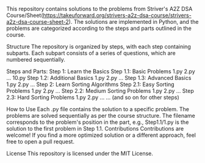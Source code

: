 This repository contains solutions to the problems from Striver's A2Z DSA Course/Sheet(https://takeuforward.org/strivers-a2z-dsa-course/strivers-a2z-dsa-course-sheet-2).
The solutions are implemented in Python, and the problems are categorized according to the steps and parts outlined in the course.

Structure
The repository is organized by steps, with each step containing subparts. Each subpart consists of a series of questions, which are numbered sequentially.

Steps and Parts:
Step 1: Learn the Basics
Step 1.1: Basic Problems
1.py
2.py
...
10.py
Step 1.2: Additional Basics
1.py
2.py
...
Step 1.3: Advanced Basics
1.py
2.py
...
Step 2: Learn Sorting Algorithms
Step 2.1: Easy Sorting Problems
1.py
2.py
...
Step 2.2: Medium Sorting Problems
1.py
2.py
...
Step 2.3: Hard Sorting Problems
1.py
2.py
...
... (and so on for other steps)

How to Use
Each .py file contains the solution to a specific problem.
The problems are solved sequentially as per the course structure.
The filename corresponds to the problem's position in the part, e.g., Step1.1/1.py is the solution to the first problem in Step 1.1.
Contributions
Contributions are welcome! If you find a more optimized solution or a different approach, feel free to open a pull request.

License
This repository is licensed under the MIT License.
